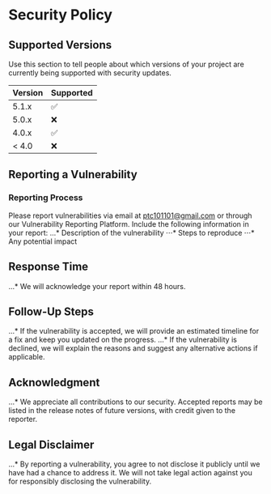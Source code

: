 # Security Policy

## Supported Versions

Use this section to tell people about which versions of your project are
currently being supported with security updates.

| Version | Supported          |
| ------- | ------------------ |
| 5.1.x   | :white_check_mark: |
| 5.0.x   | :x:                |
| 4.0.x   | :white_check_mark: |
| < 4.0   | :x:                |

## Reporting a Vulnerability
### Reporting Process
Please report vulnerabilities via email at ptc101101@gmail.com or through our Vulnerability Reporting Platform.
Include the following information in your report:
...* Description of the vulnerability
⋅⋅⋅* Steps to reproduce
⋅⋅⋅* Any potential impact
## Response Time
...* We will acknowledge your report within 48 hours.

## Follow-Up Steps
...* If the vulnerability is accepted, we will provide an estimated timeline for a fix and keep you updated on the progress.
...* If the vulnerability is declined, we will explain the reasons and suggest any alternative actions if applicable.

## Acknowledgment
...* We appreciate all contributions to our security. Accepted reports may be listed in the release notes of future versions, with credit given to the reporter.

## Legal Disclaimer
...* By reporting a vulnerability, you agree to not disclose it publicly until we have had a chance to address it. We will not take legal action against you for responsibly disclosing the vulnerability.
